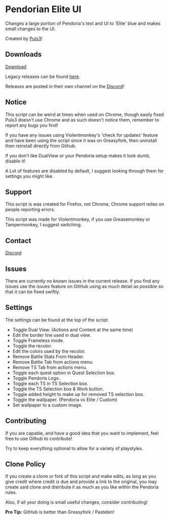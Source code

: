 # Pendorian Elite UI
Changes a large portion of Pendoria's text and UI to 'Elite' blue and makes small changes to the UI.

Created by [Puls3](https://github.com/Xer0-Puls3)!

## Downloads
[Download](https://github.com/Xer0-Puls3/Pendorian-Elite-UI/raw/master/script.user.js)

Legacy releases can be found [here](https://github.com/Xer0-Puls3/Pendorian-Elite-UI/releases).

Releases are posted in their own channel on the [Discord](https://discord.gg/sX7nfjt)!

## Notice
This script can be weird at times when used on Chrome, though easily fixed Puls3 doesn't use Chrome and as such doesn't notice them, remember to report any bugs you find!

If you have any issues using Violentmonkey's 'check for updates' feature and have been using the script since it was on Greasyfork, then uninstall then reinstall directly from Github.

If you don't like DualView or your Pendoria setup makes it look dumb, disable it!

A Lot of features are disabled by default, I suggest looking through them for settings you might like.

## Support
This script is was created for Firefox, not Chrome, Chrome support relies on people reporting errors.

This script was made for Violentmonkey, if you use Greasemonkey or Tampermonkey, I suggest switching.

## Contact
[Discord](https://discord.gg/sX7nfjt)

## Issues
There are currently no known issues in the current release.
If you find any issues use the issues feature on GitHub using as much detail as possible so that it can be fixed swiftly.

## Settings
The settings can be found at the top of the script.
* Toggle Dual View. (Actions and Content at the same time)
* Edit the border line used in dual view.
* Toggle Frameless mode.
* Toggle the recolor.
* Edit the colors used by the recolor.
* Remove Battle Stats From Header.
* Remove Battle Tab from actions menu.
* Remove TS Tab from actions menu.
* Toggle each quest option in Quest Selection box.
* Toggle Pendoria Logo.
* Toggle each TS in TS Selection box.
* Toggle the TS Selection box & Work button.
* Toggle added height to make up for removed TS selection box.
* Toggle the wallpaper. (Pendoria vs Elite / Custom)
* Set wallpaper to a custom image.

## Contributing
If you are capable, and have a good idea that you want to implement, feel free to use Github to contribute!

Try to keep everything optional to allow for a variety of playstyles.

## Clone Policy
If you create a clone or fork of this script and make edits, as long as you give credit where credit is due and provide a link to the original, you may create said clone and distribute it as much as you like within the Pendoria rules.

Also, if all your doing is small useful changes, consider contributing!

**Pro Tip:** GitHub is better than Greasyfork / Pastebin!

